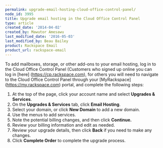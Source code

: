 ```yaml
---
permalink: upgrade-email-hosting-cloud-office-control-panel/
node_id: 3995
title: Upgrade email hosting in the Cloud Office Control Panel
type: article
created_date: '2014-04-02'
created_by: Mawutor Amesawu
last_modified_date: '2016-05-03'
last_modified_by: Beau Bailey
product: Rackspace Email
product_url: rackspace-email
---
```


To add mailboxes, storage, or other add-ons to your email hosting, log in to the Cloud Office Control Panel (Customers who signed up online you can log in [here] (https://cp.rackspace.com), for others you will need to navigate to the Cloud Office Control Panel through your [MyRackspace] (https://my.rackspace.com) portal, and complete the following steps:

1.  At the top of the page, click your account name and select **Upgrades & Services**.
2.  On the **Upgrades & Services** tab, click **Email Hosting**.
3.  Select your domain, or click **New Domain** to add a new domain.
4.  Use the menus to add services.
5.  Note the potential billing changes, and then click **Continue.**
6.  Review your billing information and edit as needed.
7.  Review your upgrade details, then click **Back** if you need to make any changes.
8.  Click **Complete Order** to complete the upgrade process.
